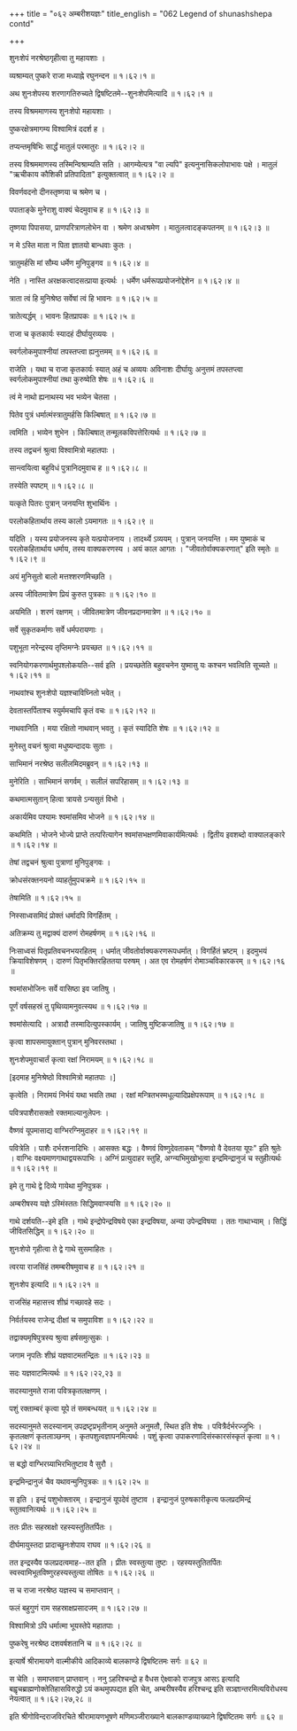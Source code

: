 +++
title = "०६२ अम्बरीशयज्ञः"
title_english = "062 Legend of shunashshepa contd"

+++


शुनःशेपं नरश्रेष्ठगृहीत्वा तु महायशाः ।  

व्यश्राम्यत् पुष्करे राजा मध्याह्ने रघुनन्दन  ॥  १।६२।१  ॥   

अथ शुनःशेपस्य शरणागतिरुच्यते द्विषष्टितमे--शुनःशेपमित्यादि  ॥  १।६२।१
 ॥   

  

तस्य विश्रममाणस्य शुनःशेपो महायशाः ।  

पुष्करक्षेत्रमागम्य विश्वामित्रं ददर्श ह ।  

तप्यन्तमृषिभिः सार्द्धं मातुलं परमातुरः  ॥  १।६२।२  ॥   

तस्य विश्रममाणस्य तस्मिन्विश्राम्यति सति । आगम्येत्यत्र "वा ल्यपि"
इत्यनुनासिकलोपाभावः पक्षे । मातुलं "ऋचीकाय कौशिकी प्रतिपादिता"
इत्युक्तत्वात्  ॥  १।६२।२  ॥   

  

विवर्णवदनो दीनस्तृष्णया च श्रमेण च ।  

पपाताङ्के मुनेराशु वाक्यं चेदमुवाच ह  ॥  १।६२।३  ॥   

तृष्णया पिपासया, प्राणपरित्राणलोभेन वा । श्रमेण अध्वश्रमेण ।
मातुलत्वादङ्कपतनम्  ॥  १।६२।३  ॥   

  

न मे ऽस्ति माता न पिता ज्ञातयो बान्धवाः कुतः ।  

त्रातुमर्हसि मां सौम्य धर्मेण मुनिपुङ्गव  ॥  १।६२।४  ॥   

नेति । नास्ति अरक्षकत्वादसत्प्राया इत्यर्थः । धर्मेण
धर्मरूपप्रयोजनोद्देशेन  ॥  १।६२।४  ॥   

  

त्राता त्वं हि मुनिश्रेष्ठ सर्वेषां त्वं हि भावनः  ॥  १।६२।५  ॥   

त्रातेत्यर्द्धम् । भावनः हितप्रापकः  ॥  १।६२।५  ॥   

  

राजा च कृतकार्यः स्यादहं दीर्घायुरव्ययः ।  

स्वर्गलोकमुपाश्नीयां तपस्तप्त्वा ह्यनुत्तमम्  ॥  १।६२।६  ॥   

राजेति । यथा च राजा कृतकार्यः स्यात् अहं च अव्ययः अविनाशः दीर्घायुः
अनुत्तमं तपस्तप्त्वा स्वर्गलोकमुपाश्नीयां तथा कुरुष्वेति शेषः  ॥  १।६२।६
 ॥   

  

त्वं मे नाथो ह्यनाथस्य भव भव्येन चेतसा ।  

पितेव पुत्रं धर्मात्मंस्त्रातुमर्हसि किल्बिषात्  ॥  १।६२।७  ॥   

त्वमिति । भव्येन शुभेन । किल्बिषात् तन्मूलकविपत्तेरित्यर्थः  ॥  १।६२।७
 ॥   

  

तस्य तद्वचनं श्रुत्वा विश्वामित्रो महातपाः ।  

सान्त्वयित्वा बहुविधं पुत्रानिदमुवाच ह  ॥  १।६२।८  ॥   

तस्येति स्पष्टम्  ॥  १।६२।८  ॥   

  

यत्कृते पितरः पुत्रान् जनयन्ति शुभार्थिनः ।  

परलोकहितार्थाय तस्य कालो ऽयमागतः  ॥  १।६२।९  ॥   

यदिति । यस्य प्रयोजनस्य कृते यत्प्रयोजनाय । तादर्थ्ये ऽव्ययम् । पुत्रान्
जनयन्ति । मम युष्माकं च परलोकहितार्थाय धर्माय, तस्य वाक्यकरणस्य । अयं
काल आगतः । "जीवतोर्वाक्यकरणात्" इति स्मृतेः  ॥  १।६२।९  ॥   

  

अयं मुनिसुतो बालो मत्तश्शरणमिच्छति ।  

अस्य जीवितमात्रेण प्रियं कुरुत पुत्रकाः  ॥  १।६२।१०  ॥   

अयमिति । शरणं रक्षणम् । जीवितमात्रेण जीवनप्रदानमात्रेण  ॥  १।६२।१०  ॥   

  

सर्वे सुकृतकर्माणः सर्वे धर्मपरायणाः ।  

पशुभूता नरेन्द्रस्य तृप्तिमग्नेः प्रयच्छत  ॥  १।६२।११  ॥   

स्वनियोगकरणार्थमुपश्लोकयति--सर्व इति । प्रयच्छतेति बहुवचनेन युष्मासु यः
कश्चन भवत्विति सूच्यते  ॥  १।६२।११  ॥   

  

नाथवांश्च शुनःशेपो यज्ञश्चाविघ्नितो भवेत् ।  

देवतास्तर्पिताश्च स्युर्ममचापि कृतं वचः  ॥  १।६२।१२  ॥   

नाथवानिति । मया रक्षितो नाथवान् भवतु । कृतं स्यादिति शेषः  ॥  १।६२।१२
 ॥   

  

मुनेस्तु वचनं श्रुत्वा मधुष्यन्दादयः सुताः ।  

साभिमानं नरश्रेष्ठ सलीलमिदमब्रुवन्  ॥  १।६२।१३  ॥   

मुनेरिति । साभिमानं सगर्वम् । सलीलं सपरिहासम्  ॥  १।६२।१३  ॥   

  

कथमात्मसुतान् हित्वा त्रायसे ऽन्यसुतं विभो ।  

अकार्यमिव पश्यामः श्वमांसमिव भोजने  ॥  १।६२।१४  ॥   

कथमिति । भोजने भोज्ये प्राप्ते तत्परित्यागेन
श्वमांसभक्षणमिवाकार्यमित्यर्थः । द्वितीय इवशब्दो वाक्यालङ्कारे  ॥ 
१।६२।१४  ॥   

  

तेषां तद्वचनं श्रुत्वा पुत्राणां मुनिपुङ्गवः ।  

क्रोधसंरक्तनयनो व्याहर्तुमुपचक्रमे  ॥  १।६२।१५  ॥   

तेषामिति  ॥  १।६२।१५  ॥   

  

निस्साध्वसमिदं प्रोक्तं धर्मादपि विगर्हितम् ।  

अतिक्रम्य तु मद्वाक्यं दारुणं रोमहर्षणम्  ॥  १।६२।१६  ॥   

निःसाध्वसं पितृप्रतिवचनभयरहितम् । धर्मात् जीवतोर्वाक्यकरणरूपधर्मात् ।
विगर्हितं भ्रष्टम् । इदमुभयं क्रियाविशेषणम् । दारुणं पितृभक्तिरहिततया
परुषम् । अत एव रोमहर्षणं रोमाञ्चविकारकरम्  ॥  १।६२।१६  ॥   

  

श्वमांसभोजिनः सर्वे वासिष्ठा इव जातिषु ।  

पूर्णं वर्षसहस्रं तु पृथिव्यामनुवत्स्यथ  ॥  १।६२।१७  ॥   

श्वमांसेत्यादि । अत्रादौ तस्मादित्युपस्कार्यम् । जातिषु मुष्टिकजातिषु  ॥ 
१।६२।१७  ॥   

  

कृत्वा शापसमायुक्तान् पुत्रान् मुनिवरस्तथा ।  

शुनःशेपमुवाचार्तं कृत्वा रक्षां निरामयम्  ॥  १।६२।१८  ॥   

\[इदमाह मुनिश्रेष्ठो विश्वामित्रो महातपाः ।\]  

कृत्वेति । निरामयं निर्भयं यथा भवति तथा । रक्षां
मन्त्रितभस्मधूल्यादिप्रक्षेपरूपाम्  ॥  १।६२।१८  ॥   

  

पवित्रपाशैरासक्तो रक्तमाल्यानुलेपनः ।  

वैष्णवं यूपमासाद्य वाग्भिरग्निमुदाहर  ॥  १।६२।१९  ॥   

पवित्रेति । पाशैः दर्भरशनादिभिः । आसक्तः बद्धः । वैष्णवं विष्णुदेवताकम्
"वैष्णवो वै देवतया यूपः" इति श्रुतेः । वाग्भिः वक्ष्यमाणगाथाद्वयरूपाभिः
। अग्निं प्रत्युदाहर स्तुहि, अग्न्यभिमुखोभूत्वा इन्द्रमिन्द्रानुजं च
स्तुहीत्यर्थः  ॥  १।६२।१९  ॥   

  

इमे तु गाथे द्वे दिव्ये गायेथा मुनिपुत्रक ।  

अम्बरीषस्य यज्ञे ऽस्मिंस्ततः सिद्धिमवाप्स्यसि  ॥  १।६२।२०  ॥   

गाथे दर्शयति--इमे इति । गाथे इन्द्रोपेन्द्रविषये एका इन्द्रविषया, अन्या
उपेन्द्रविषया । ततः गाथाभ्याम् । सिद्धिं जीवितसिद्धिम्  ॥  १।६२।२०  ॥   

  

शुनःशेपो गृहीत्वा ते द्वे गाथे सुसमाहितः ।  

त्वरया राजसिंहं तमम्बरीषमुवाच ह  ॥  १।६२।२१  ॥   

शुनःशेप इत्यादि  ॥  १।६२।२१  ॥   

  

राजसिंह महासत्त्व शीघ्रं गच्छावहे सदः ।  

निर्वर्तयस्व राजेन्द्र दीक्षां च समुपाविश  ॥  १।६२।२२  ॥   

तद्वाक्यमृषिपुत्रस्य श्रुत्वा हर्षसमुत्सुकः ।  

जगाम नृपतिः शीघ्रं यज्ञवाटमतन्द्रितः  ॥  १।६२।२३  ॥   

सदः यज्ञवाटमित्यर्थः  ॥  १।६२।२२,२३  ॥   

  

सदस्यानुमते राजा पवित्रकृतलक्षणम् ।  

पशुं रक्ताम्बरं कृत्वा यूपे तं समबन्धयत्  ॥  १।६२।२४  ॥   

सदस्यानुमते सदस्यानाम् उपद्रष्टृप्रभृतीनाम् अनुमते अनुमतौ, स्थित इति
शेषः । पवित्रैर्दर्भरज्जुभिः । कृतलक्षणं कृतलाञ्छनम् ।
कृतपशुत्वज्ञापनमित्यर्थः । पशुं कृत्वा उपाकरणादिसंस्कारसंस्कृतं कृत्वा
 ॥  १।६२।२४  ॥   

  

स बद्धो वाग्भिरग्र्याभिरभितुष्टाव वै सुरौ ।  

इन्द्रमिन्द्रानुजं चैव यथावन्मुनिपुत्रकः  ॥  १।६२।२५  ॥   

स इति । इन्द्रं पशुभोक्तारम् । इन्द्रानुजं यूपदेवं तुष्टाव । इन्द्रानुजं
पुरुषकारीकृत्य फलप्रदमिन्द्रं स्तुतवानित्यर्थः  ॥  १।६२।२५  ॥   

  

ततः प्रीतः सहस्राक्षो रहस्यस्तुतितर्पितः ।  

दीर्घमायुस्तदा प्रादाच्छुनःशेपाय राघव  ॥  १।६२।२६  ॥   

तत इन्द्रस्यैव फलप्रदत्वमाह--तत इति । प्रीतः स्वस्तुत्या तुष्टः ।
रहस्यस्तुतितर्पितः स्वस्वामिभूतविष्णुरहस्यस्तुत्या तोषितः  ॥  १।६२।२६
 ॥   

  

स च राजा नरश्रेष्ठ यज्ञस्य च समाप्तवान् ।  

फलं बहुगुणं राम सहस्राक्षप्रसादजम्  ॥  १।६२।२७  ॥   

विश्वामित्रो ऽपि धर्मात्मा भूयस्तेपे महातपाः ।  

पुष्करेषु नरश्रेष्ठ दशवर्षशतानि च  ॥  १।६२।२८  ॥   

इत्यार्षे श्रीरामायणे वाल्मीकीये आदिकाव्ये बालकाण्डे द्विषष्टितमः सर्गः
 ॥  ६२  ॥   

स चेति । समाप्तवान् प्राप्तवान् । ननु ऽहरिश्चन्द्रो ह वैधस ऐक्ष्वाको
राजपुत्र आसऽ इत्यादि बह्वृचब्राह्मणोक्तेतिहासविरुद्धो ऽयं कथमुपपद्यत इति
चेत्, अम्बरीषस्यैव हरिश्चन्द्र इति सञ्ज्ञान्तरमित्यविरोधस्य नेयत्वात्  ॥ 
१।६२।२७,२८  ॥   

इति श्रीगोविन्दराजविरचिते श्रीरामायणभूषणे मणिमञ्जीराख्याने
बालकाण्डव्याख्याने द्विषष्टितमः सर्गः  ॥  ६२  ॥   

  


